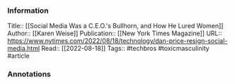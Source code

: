 
### Information
Title:: [[Social Media Was a C.E.O.'s Bullhorn, and How He Lured Women]]
Author:: [[Karen Weise]]
Publication:: [[New York Times Magazine]]
URL:: https://www.nytimes.com/2022/08/18/technology/dan-price-resign-social-media.html
Read:: [[2022-08-18]]
Tags:: #techbros #toxicmasculinity 
#article

### Annotations
